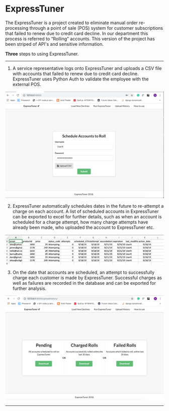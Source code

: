 # ExpressTuner

The ExpressTuner is a project created to eliminate manual order re-processing 
through a point of sale (POS) system for customer subscriptions that failed to renew
due to credit card decline. In our department this process is referred to “Rolling” 
accounts. This version of the project has been striped of API's and sensitive information.

<b>Three</b> steps to using ExpressTuner.
<hr>


1) A service representative logs onto ExpressTuner and uploads a CSV file with
accounts that failed to renew due to credit card decline. ExpressTuner uses Python Auth
to validate the employee with the external POS.

![alt text](https://github.com/Gsoto24/ExpressTuner/blob/master/Screen%20Shot%202019-09-18%20at%202.33.52%20PM.png)


2) ExpressTuner automatically schedules dates in the future to re-attempt a charge on each account. 
A list of scheduled accounts in ExpressTuner can be exported to excel for further details, such as when an 
account is scheduled for a charge attempt, how many charge attempts have already been made, who uploaded the
account to ExpressTuner etc.

![alt text](https://github.com/Gsoto24/ExpressTuner/blob/master/Screen%20Shot%202019-09-18%20at%202.41.27%20PM.png)

3) On the date that accounts are scheduled, an attempt to successfully charge each customer is made by ExpressTuner. 
Successful charges as well as failures are recorded in the database and can be exported for further analysis.

![alt text](https://github.com/Gsoto24/ExpressTuner/blob/master/Screen%20Shot%202019-09-18%20at%202.38.09%20PM.png)

<hr>




